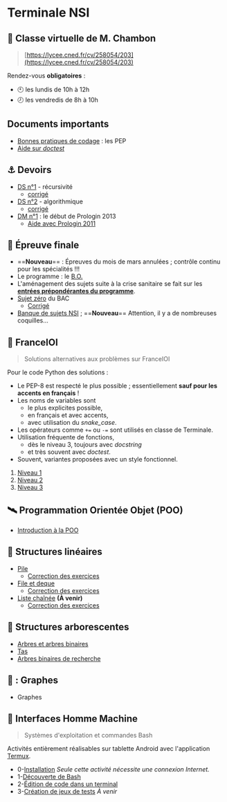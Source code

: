 # Terminale NSI

## :busts_in_silhouette: Classe virtuelle de  M. Chambon
> [https://lycee.cned.fr/cv/258054/203](https://lycee.cned.fr/cv/258054/203)

Rendez-vous **obligatoires** :
* :clock10: les lundis de 10h à 12h
* :clock8: les vendredis de 8h à 10h

## Documents importants
* [Bonnes pratiques de codage](pep.html) : les PEP
* [Aide sur *doctest*](doctest.html)

## :anchor: Devoirs
* [DS n°1](devoirs/1-ds1/DS1.html) - récursivité
    * [corrigé](devoirs/1-ds1/corrigé.html)
* [DS n°2](devoirs/2-ds2/DS2.html) - algorithmique
    * [corrigé](devoirs/2-ds2/corrigé.html)
* [DM n°1](devoirs/3-dm1/dm1.html) : le début de Prologin 2013
    * [Aide avec Prologin 2011](devoirs/3-dm1/Aide2011.html)

## :checkered_flag: Épreuve finale

* ==**Nouveau**== : Épreuves du mois de mars annulées ; contrôle continu pour les spécialités !!!
* Le programme : le [B.O.](https://cache.media.eduscol.education.fr/file/SPE8_MENJ_25_7_2019/93/3/spe247_annexe_1158933.pdf)
* L'aménagement des sujets suite à la crise sanitaire se fait sur les [**entrées prépondérantes du programme**](programme.html).
* [Sujet zéro](devoirs/bac-0/S0BAC21-Tle-SPE-NSI.pdf) du BAC
    * [Corrigé](devoirs/bac-0/Sujet_zero_20_21.pdf)
* [Banque de sujets NSI](https://eduscol.education.fr/2661/banque-des-epreuves-pratiques-de-specialite-nsi)  ; ==**Nouveau**== Attention, il y a de nombreuses coquilles...

## 🥇 FranceIOI
> Solutions alternatives aux problèmes sur FranceIOI

Pour le code Python des solutions :
* Le PEP-8 est respecté le plus possible ; essentiellement **sauf pour les accents en français** !
* Les noms de variables sont 
    * le plus explicites possible,
    * en français et avec accents,
    * avec utilisation du *snake_case*.
* Les opérateurs comme `+=` ou `-=` sont utilisés en classe de Terminale.
* Utilisation fréquente de fonctions, 
    * dès le niveau 3, toujours avec *docstring*
    * et très souvent avec *doctest*.
* Souvent, variantes proposées avec un style fonctionnel.


1. [Niveau 1](N1/accueil.html)
2. [Niveau 2](N2/accueil.html)
3. [Niveau 3](N3/accueil.html)


## :artificial_satellite: Programmation Orientée Objet (POO)

* [Introduction à la POO](cours/1-POO/POO.html)


## 🚛 Structures linéaires

* [Pile](cours/2-Structures_linéaires/1-pile.html)
    * [Correction des exercices](cours/2-Structures_linéaires/1-pile-correction.html)
* [File et deque](cours/2-Structures_linéaires/2-file.html)
    * [Correction des exercices](cours/2-Structures_linéaires/2-file-correction.html)
* [Liste chaînée](cours/2-Structures_linéaires/3-liste.html) **(À venir)**
    * [Correction des exercices](cours/2-Structures_linéaires/3-liste-correction.html)

## 🌳 Structures arborescentes

* [Arbres et arbres binaires](cours/3-Arbres/1-arbre.html)
* [Tas](cours/3-Arbres/2-tas.html)
* [Arbres binaires de recherche](cours/3-Arbres/3-ABR.html)


## :diamond_shape_with_a_dot_inside: : Graphes

* Graphes

## 🐚 Interfaces Homme Machine

> Systèmes d'exploitation et commandes Bash

Activités entièrement réalisables sur tablette Android avec l'application [Termux](https://termux.com/).

* 0-[Installation](Termux/0-termux.html) *Seule cette activité nécessite une connexion Internet.*
* 1-[Découverte de Bash](Termux/1-bash.html)
* 2-[Édition de code dans un terminal](Termux/2-micro.html)
* 3-[Création de jeux de tests](Termux/3-tests.html) *À venir*

